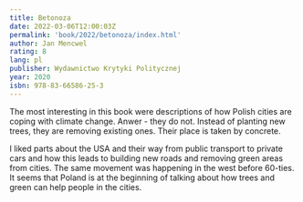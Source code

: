 ```yaml
---
title: Betonoza
date: 2022-03-06T12:00:03Z
permalink: 'book/2022/betonoza/index.html'
author: Jan Mencwel
rating: 8
lang: pl
publisher: Wydawnictwo Krytyki Politycznej
year: 2020
isbn: 978-83-66586-25-3
---
```


The most interesting in this book were descriptions of how Polish cities are coping with climate change. Anwer - they do not. Instead of planting new trees, they are removing existing ones. Their place is taken by concrete.

I liked parts about the USA and their way from public transport to private cars and how this leads to building new roads and removing green areas from cities. The same movement was happening in the west before 60-ties. It seems that Poland is at the beginning of talking about how trees and green can help people in the cities.